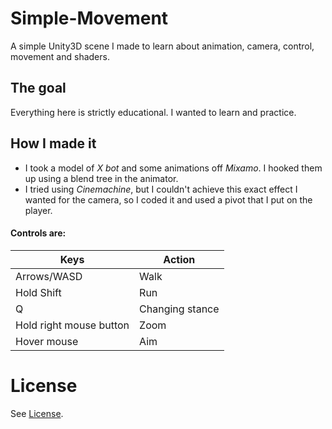 # Simple-Movement
A simple Unity3D scene I made to learn about animation, camera, control, movement and shaders.

## The goal
Everything here is strictly educational. I wanted to learn and practice.

## How I made it
- I took a model of *X bot* and some animations off *Mixamo*. I hooked them up using a blend tree in the animator. 
- I tried using *Cinemachine*, but I couldn't achieve this exact effect I wanted for the camera, so I coded it and used a pivot that I put on the player.

#### Controls are:
| Keys  |Action |
|--------- | ---------|
| Arrows/WASD | Walk |
| Hold Shift | Run | 
| Q | Changing stance |
| Hold right mouse button | Zoom |
| Hover mouse | Aim |

# License
See [License](License).
